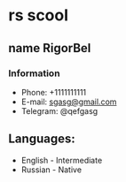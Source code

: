 # rs scool
## name RigorBel
### Information
- Phone: +1111111111
- E-mail: sgasg@gmail.com
- Telegram: @qefgasg
## Languages:
- English - Intermediate
-  Russian - Native

